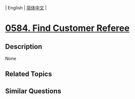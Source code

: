 
| English | [简体中文](README.md) |
# [0584. Find Customer Referee](https://leetcode-cn.com/problems/find-customer-referee/)
## Description
None
## Related Topics

## Similar Questions

